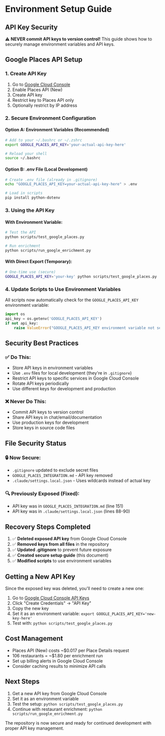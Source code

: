 # Environment Setup Guide

## API Key Security

⚠️ **NEVER commit API keys to version control!** This guide shows how to securely manage environment variables and API keys.

## Google Places API Setup

### 1. Create API Key
1. Go to [Google Cloud Console](https://console.cloud.google.com/)
2. Enable Places API (New)
3. Create API key
4. Restrict key to Places API only
5. Optionally restrict by IP address

### 2. Secure Environment Configuration

#### Option A: Environment Variables (Recommended)
```bash
# Add to your ~/.bashrc or ~/.zshrc
export GOOGLE_PLACES_API_KEY='your-actual-api-key-here'

# Reload your shell
source ~/.bashrc
```

#### Option B: .env File (Local Development)
```bash
# Create .env file (already in .gitignore)
echo "GOOGLE_PLACES_API_KEY=your-actual-api-key-here" > .env

# Load in scripts
pip install python-dotenv
```

### 3. Using the API Key

#### With Environment Variable:
```bash
# Test the API
python scripts/test_google_places.py

# Run enrichment
python scripts/run_google_enrichment.py
```

#### With Direct Export (Temporary):
```bash
# One-time use (secure)
GOOGLE_PLACES_API_KEY='your-key' python scripts/test_google_places.py
```

### 4. Update Scripts to Use Environment Variables

All scripts now automatically check for the `GOOGLE_PLACES_API_KEY` environment variable:

```python
import os
api_key = os.getenv('GOOGLE_PLACES_API_KEY')
if not api_key:
    raise ValueError("GOOGLE_PLACES_API_KEY environment variable not set")
```

## Security Best Practices

### ✅ Do This:
- Store API keys in environment variables
- Use `.env` files for local development (they're in `.gitignore`)
- Restrict API keys to specific services in Google Cloud Console
- Rotate API keys periodically
- Use different keys for development and production

### ❌ Never Do This:
- Commit API keys to version control
- Share API keys in chat/email/documentation
- Use production keys for development
- Store keys in source code files

## File Security Status

### 🔒 Now Secure:
- `.gitignore` updated to exclude secret files
- `GOOGLE_PLACES_INTEGRATION.md` - API key removed
- `.claude/settings.local.json` - Uses wildcards instead of actual key

### 🔍 Previously Exposed (Fixed):
- API key was in `GOOGLE_PLACES_INTEGRATION.md` (line 151)
- API key was in `.claude/settings.local.json` (lines 88-90)

## Recovery Steps Completed

1. ✅ **Deleted exposed API key** from Google Cloud Console
2. ✅ **Removed keys from all files** in the repository
3. ✅ **Updated .gitignore** to prevent future exposure
4. ✅ **Created secure setup guide** (this document)
5. ✅ **Modified scripts** to use environment variables

## Getting a New API Key

Since the exposed key was deleted, you'll need to create a new one:

1. Go to [Google Cloud Console API Keys](https://console.cloud.google.com/apis/credentials)
2. Click "Create Credentials" → "API Key"
3. Copy the new key
4. Set it as an environment variable: `export GOOGLE_PLACES_API_KEY='new-key-here'`
5. Test with: `python scripts/test_google_places.py`

## Cost Management

- Places API (New) costs ~$0.017 per Place Details request
- 106 restaurants = ~$1.80 per enrichment run
- Set up billing alerts in Google Cloud Console
- Consider caching results to minimize API calls

## Next Steps

1. Get a new API key from Google Cloud Console
2. Set it as an environment variable
3. Test the setup: `python scripts/test_google_places.py`
4. Continue with restaurant enrichment: `python scripts/run_google_enrichment.py`

The repository is now secure and ready for continued development with proper API key management.